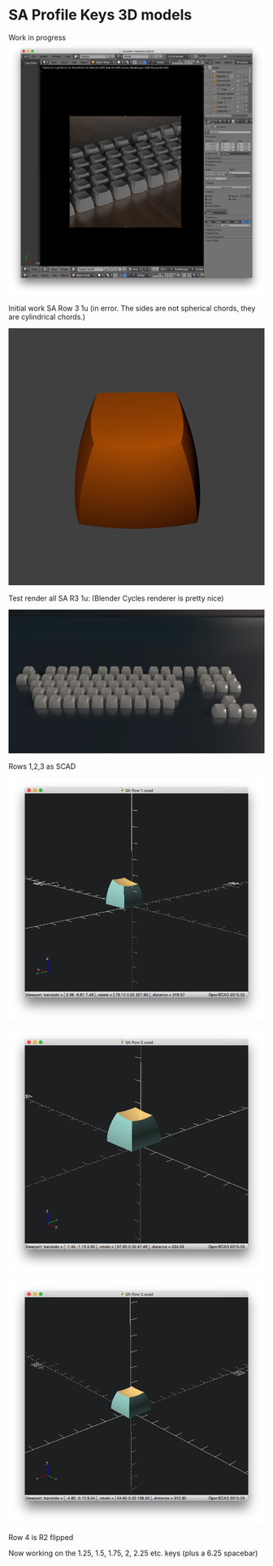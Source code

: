 # SA Profile Keys 3D models

Work in progress
![](blender-test-rendering.png)

Initial work SA Row 3 1u (in error. The sides are not spherical chords, they are cylindrical chords.)

![](sa-row3-1u-blender-alpha-test.png)

Test render all SA R3 1u: (Blender Cycles renderer is pretty nice)

![](test-render.png)

Rows 1,2,3 as SCAD

![](SA-r1-open-scad.png)

![](SA-r2-open-scad.png)

![](SA-r3-open-scad.png)

Row 4 is R2 flipped

Now working on the 1.25, 1.5, 1.75, 2, 2.25 etc. keys (plus a 6.25 spacebar)
